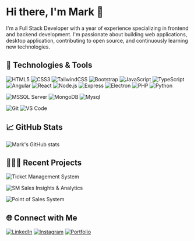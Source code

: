 # Hi there, I'm Mark 👋

I'm a Full Stack Developer with a year of experience specializing in frontend and backend development. I'm passionate about building web applications, desktop application, contributing to open source, and continuously learning new technologies.

## 🔧 Technologies & Tools
![HTML5](https://img.shields.io/badge/-HTML5-E34F26?style=flat&logo=html5&logoColor=white)
![CSS3](https://img.shields.io/badge/-CSS3-1572B6?style=flat&logo=css3&logoColor=white)
![TailwindCSS](https://img.shields.io/badge/-Tailwind_CSS-FFFFFF?style=flat&logo=tailwindcss&logoColor=4E7D8D) 
![Bootstrap](https://img.shields.io/badge/-Bootstrap-7D12F9?style=flat&logo=bootstrap&logoColor=white)
![JavaScript](https://img.shields.io/badge/-JavaScript-F7DF1E?style=flat&logo=javascript&logoColor=black)
![TypeScript](https://img.shields.io/badge/-TypeScript-1572B6?style=flat&logo=typescript&logoColor=white)
![Angular](https://img.shields.io/badge/-Angular-CC2927?style=flat&logo=angular&logoColor=white)
![React](https://img.shields.io/badge/-React-61DAFB?style=flat&logo=react&logoColor=black)
![Node.js](https://img.shields.io/badge/-Node.js-339933?style=flat&logo=node.js&logoColor=white)
![Express](https://img.shields.io/badge/-Express-000000?style=flat&logo=express&logoColor=white)
![Electron](https://img.shields.io/badge/-Electron-47848F?style=flat&logo=electron&logoColor=white)
![PHP](https://img.shields.io/badge/-PHP-777BB4?style=flat&logo=php&logoColor=white)
![Python](https://img.shields.io/badge/-Python-F7DF1E?style=flat&logo=python&logoColor=default)

![MSSQL Server](https://img.shields.io/badge/-MSSQL-CC2927?style=flat&logo=mssql&logoColor=white)
![MongoDB](https://img.shields.io/badge/-MongoDB-47A248?style=flat&logo=mongodb&logoColor=white)
![Mysql](https://img.shields.io/badge/-Mysql-1572B6?style=flat&logo=mysql&logoColor=white)

![Git](https://img.shields.io/badge/-Git-F05032?style=flat&logo=git&logoColor=white)
![VS Code](https://img.shields.io/badge/-VS%20Code-007ACC?style=flat&logo=visual-studio-code&logoColor=white)

## 📈 GitHub Stats
![Mark's GitHub stats](https://github-readme-stats.vercel.app/api?username=ryanmarkdinglasa&show_icons=true&theme=default)

## 🧑🏽‍💻 Recent Projects
![Ticket Management System](https://img.shields.io/badge/Private_Desktop_App-(TMS)_Ticket_Management_System-0078D4?style=flat&logo=tickets&logoColor=white)

![SM Sales Insights & Analytics](https://img.shields.io/badge/Private_Desktop_App-(SM_SIA)_Sales_Insights_&_Analytics-F7DF1E?style=flat&logo=bar-chart&logoColor=black)

![Point of Sales System](https://img.shields.io/badge/Private_Desktop_App-(POS)_Point_of_Sales_System-CC2927?style=flat&logo=bar-chart&logoColor=white)

## 🌐 Connect with Me
[![LinkedIn](https://img.shields.io/badge/-LinkedIn-0077B5?style=flat&logo=linkedin&logoColor=white)](https://www.linkedin.com/in/ryan-mark-d-manos-752894271/)
[![Instagram](https://img.shields.io/badge/-Instagram-000000?style=flat&logo=instagram&logoColor=white)](https://www.instagram.com/mark.ding1asa/)
[![Portfolio](https://img.shields.io/badge/Portfolio-In_Progress-339933)](https://your-portfolio.com)
